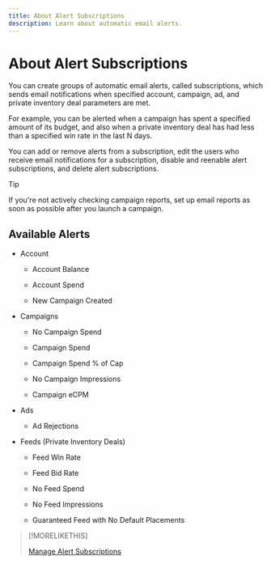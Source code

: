 ```yaml
---
title: About Alert Subscriptions
description: Learn about automatic email alerts.
---
```

# About Alert Subscriptions

You can create groups of automatic email alerts, called subscriptions, which sends email notifications when specified account, campaign, ad, and private inventory deal parameters are met.

For example, you can be alerted when a campaign has spent a specified amount of its budget, and also when a private inventory deal has had less than a specified win rate in the last N days.

You can add or remove alerts from a subscription, edit the users who receive email notifications for a subscription, disable and reenable alert subscriptions, and delete alert subscriptions.

>[!TIP]
>
> If you're not actively checking campaign reports, set up email reports as soon as possible after you launch a campaign.

## Available Alerts

* Account

    * Account Balance

    * Account Spend

    * New Campaign Created

* Campaigns

    * No Campaign Spend

    * Campaign Spend

    * Campaign Spend % of Cap

    * No Campaign Impressions

    * Campaign eCPM

* Ads

    * Ad Rejections

* Feeds (Private Inventory Deals)

    * Feed Win Rate

    * Feed Bid Rate

    * No Feed Spend

    * No Feed Impressions

    * Guaranteed Feed with No Default Placements

>[!MORELIKETHIS]
>
>[Manage Alert Subscriptions](alerts-manage.md)
